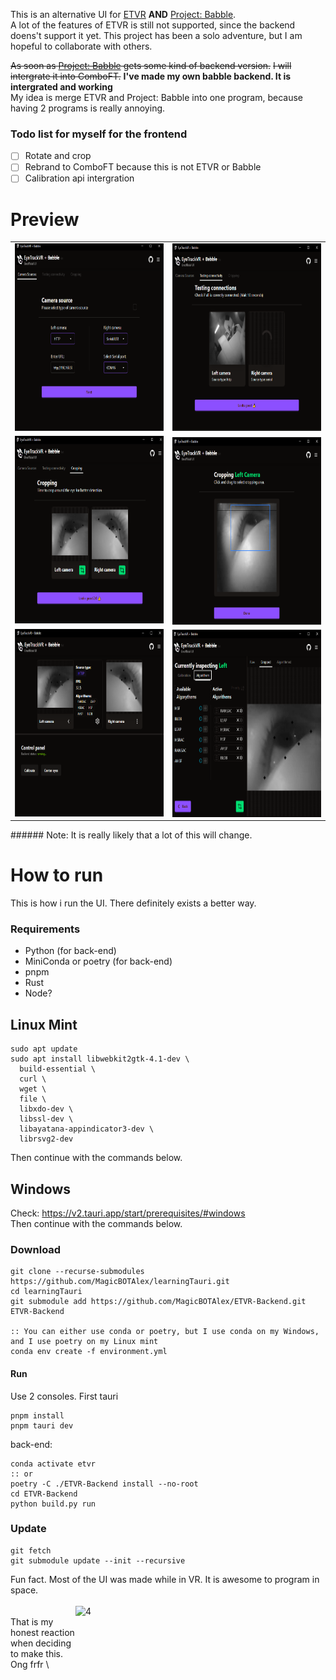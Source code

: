 This is an alternative UI for [ETVR](https://github.com/EyeTrackVR/EyeTrackVR) **AND** [Project: Babble](https://github.com/Project-Babble/ProjectBabble). \
A lot of the features of ETVR is still not supported, since the backend doens't support it yet.
This project has been a solo adventure, but I am hopeful to collaborate with others.

~~As soon as [Project: Babble](https://github.com/Project-Babble/ProjectBabble) gets some kind of backend version.~~
~~I will intergrate it into ComboFT.~~ **I've made my own babble backend. It is intergrated and working** \
My idea is merge ETVR and Project: Babble into one program, because having 2 programs is really annoying.

### Todo list for myself for the frontend
- [ ] Rotate and crop
- [ ] Rebrand to ComboFT because this is not ETVR or Babble
- [ ] Calibration api intergration

# Preview
<table>
  <tr>
    <td> <img src="./githubImages/setup.png" alt="1" width = 400px height = 300px ></td>
    <td> <img src="./githubImages/testing.png" alt="2" width = 400px height = 300px> </td>
</tr> 
   <tr>
      <td><img src="./githubImages/cropped.png" alt="3" width = 400px height = 300px></td>
      <td><img src="./githubImages/cropping.png" align="right" alt="4" width = 400px height = 300px>
  </td>
  </tr>
  <tr>
      <td><img src="./githubImages/dashboard.png" alt="3" width = 400px height = 300px></td>
      <td><img src="./githubImages/inspect.png" align="right" alt="4" width = 400px height = 300px>
  </td>
</table>
###### Note: It is really likely that a lot of this will change.


# How to run
This is how i run the UI. There definitely exists a better way.
### Requirements
- Python (for back-end)
- MiniConda or poetry (for back-end)
- pnpm
- Rust
- Node?

## Linux Mint
```
sudo apt update
sudo apt install libwebkit2gtk-4.1-dev \
  build-essential \
  curl \
  wget \
  file \
  libxdo-dev \
  libssl-dev \
  libayatana-appindicator3-dev \
  librsvg2-dev
```
Then continue with the commands below.

## Windows
Check: https://v2.tauri.app/start/prerequisites/#windows \
Then continue with the commands below.


### Download
```
git clone --recurse-submodules https://github.com/MagicBOTAlex/learningTauri.git
cd learningTauri
git submodule add https://github.com/MagicBOTAlex/ETVR-Backend.git ETVR-Backend

:: You can either use conda or poetry, but I use conda on my Windows, and I use poetry on my Linux mint
conda env create -f environment.yml
```
#### Run
Use 2 consoles. 
First tauri
```
pnpm install
pnpm tauri dev
```
back-end:
```
conda activate etvr
:: or
poetry -C ./ETVR-Backend install --no-root
cd ETVR-Backend
python build.py run
```

### Update
```
git fetch
git submodule update --init --recursive
```

<!-- <img src="https://github.com/user-attachments/assets/60984fb0-7a5c-4335-bc15-998c5a0d8c22" style="display: block" align="right" alt="4" width = 400px height = 300px> \ -->
Fun fact. Most of the UI was made while in VR. It is awesome to program in space. \
\
<img src="https://github.com/user-attachments/assets/b25cdb37-edcc-4918-9922-e0063fe264c0" style="display: block" align="right" alt="4" width = 400px height = 300px> \
That is my honest reaction when deciding to make this. Ong frfr \

